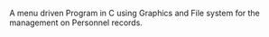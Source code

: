 A menu driven Program in C using Graphics  and File system for the management on Personnel records. 

